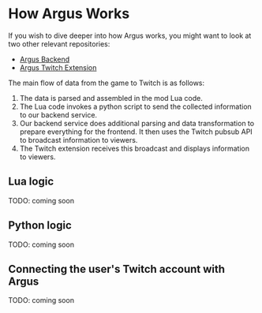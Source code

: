 # How Argus Works

If you wish to dive deeper into how Argus works, you might want to look at two other relevant repositories:

- [Argus Backend](https://github.com/bmilojkovic/argus-h2-backend)
- [Argus Twitch Extension](https://github.com/bmilojkovic/argus-h2-twitch)

The main flow of data from the game to Twitch is as follows:

1. The data is parsed and assembled in the mod Lua code.
2. The Lua code invokes a python script to send the collected information to our backend service.
3. Our backend service does additional parsing and data transformation to prepare everything for the frontend. It then uses the Twitch pubsub API to broadcast information to viewers.
4. The Twitch extension receives this broadcast and displays information to viewers.

## Lua logic

TODO: coming soon

## Python logic

TODO: coming soon

## Connecting the user's Twitch account with Argus

TODO: coming soon

